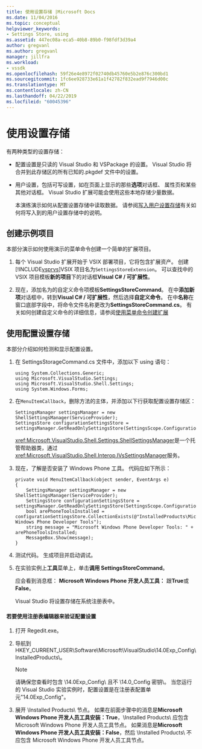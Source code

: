```yaml
---
title: 使用设置存储 |Microsoft Docs
ms.date: 11/04/2016
ms.topic: conceptual
helpviewer_keywords:
- Settings Store, using
ms.assetid: 447ec08a-eca5-40b8-89b0-f98fdf3d39a4
author: gregvanl
ms.author: gregvanl
manager: jillfra
ms.workload:
- vssdk
ms.openlocfilehash: 59f26e4e8972f02740db45760e5b2e876c300bd1
ms.sourcegitcommit: 1fc6ee928733e61a1f42782f832ead9f7946d00c
ms.translationtype: MT
ms.contentlocale: zh-CN
ms.lasthandoff: 04/22/2019
ms.locfileid: "60045396"
---
```

# <a name="using-the-settings-store"></a>使用设置存储
有两种类型的设置存储：

- 配置设置是只读的 Visual Studio 和 VSPackage 的设置。 Visual Studio 将合并到此存储区的所有已知的.pkgdef 文件中的设置。

- 用户设置，包括可写设置，如在页面上显示的那些**选项**对话框、 属性页和某些其他对话框。 Visual Studio 扩展可能会使用这些本地存储少量数据。

  本演练演示如何从配置设置存储中读取数据。 请参阅[写入用户设置存储](../extensibility/writing-to-the-user-settings-store.md)有关如何将写入到的用户设置存储中的说明。

## <a name="creating-the-example-project"></a>创建示例项目
 本部分演示如何使用演示的菜单命令创建一个简单的扩展项目。

1. 每个 Visual Studio 扩展开始于 VSIX 部署项目，它将包含扩展资产。 创建[!INCLUDE[vsprvs](../code-quality/includes/vsprvs_md.md)]VSIX 项目名为`SettingsStoreExtension`。 可以查找中的 VSIX 项目模板**新的项目**下的对话框**Visual C# / 可扩展性**。

2. 现在，添加名为的自定义命令项模板**SettingsStoreCommand**。 在中**添加新项**对话框中，转到**Visual C# / 可扩展性**，然后选择**自定义命令**。 在中**名称**在窗口底部字段中，将命令文件名称更改为**SettingsStoreCommand.cs**。 有关如何创建自定义命令的详细信息，请参阅[使用菜单命令创建扩展](../extensibility/creating-an-extension-with-a-menu-command.md)

## <a name="using-the-configuration-settings-store"></a>使用配置设置存储
 本部分介绍如何检测和显示配置设置。

1. 在 SettingsStorageCommand.cs 文件中，添加以下 using 语句：

   ```
   using System.Collections.Generic;
   using Microsoft.VisualStudio.Settings;
   using Microsoft.VisualStudio.Shell.Settings;
   using System.Windows.Forms;
   ```

2. 在`MenuItemCallback`，删除方法的主体，并添加以下行获取配置设置存储区：

   ```
   SettingsManager settingsManager = new ShellSettingsManager(ServiceProvider);
   SettingsStore configurationSettingsStore = settingsManager.GetReadOnlySettingsStore(SettingsScope.Configuration);
   ```

    <xref:Microsoft.VisualStudio.Shell.Settings.ShellSettingsManager>是一个托管帮助器类，通过<xref:Microsoft.VisualStudio.Shell.Interop.IVsSettingsManager>服务。

3. 现在，了解是否安装了 Windows Phone 工具。 代码应如下所示：

   ```
   private void MenuItemCallback(object sender, EventArgs e)
   {
       SettingsManager settingsManager = new ShellSettingsManager(ServiceProvider);
       SettingsStore configurationSettingsStore = settingsManager.GetReadOnlySettingsStore(SettingsScope.Configuration);
       bool arePhoneToolsInstalled = configurationSettingsStore.CollectionExists(@"InstalledProducts\Microsoft Windows Phone Developer Tools");
       string message = "Microsoft Windows Phone Developer Tools: " + arePhoneToolsInstalled;
       MessageBox.Show(message);
   }
   ```

4. 测试代码。 生成项目并启动调试。

5. 在实验实例上**工具**菜单上，单击**调用 SettingsStoreCommand**。

    应会看到消息框： **Microsoft Windows Phone 开发人员工具：** 跟**True**或**False**。

   Visual Studio 将设置存储在系统注册表中。

#### <a name="to-use-a-registry-editor-to-verify-configuration-settings"></a>若要使用注册表编辑器来验证配置设置

1. 打开 Regedit.exe。

2. 导航到 HKEY_CURRENT_USER\Software\Microsoft\VisualStudio\14.0Exp_Config\InstalledProducts\\。

    > [!NOTE]
    >  请确保您查看时包含 \14.0Exp_Config\ 且不 \14.0_Config 密钥\\。 当您运行的 Visual Studio 实验实例时，配置设置是在注册表配置单元"14.0Exp_Config"。

3. 展开 \Installed Products\ 节点。 如果在前面步骤中的消息是**Microsoft Windows Phone 开发人员工具安装：True**，\Installed Products\ 应包含 Microsoft Windows Phone 开发人员工具节点。 如果消息是**Microsoft Windows Phone 开发人员工具安装：False**，然后 \Installed Products\ 不应包含 Microsoft Windows Phone 开发人员工具节点。